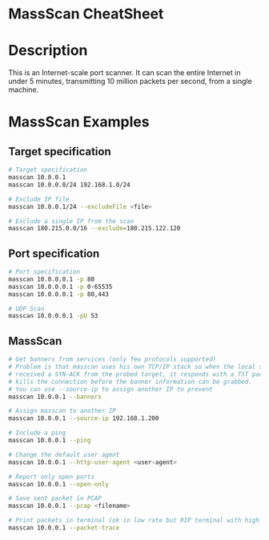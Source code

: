# MassScan CheatSheet

# Description
This is an Internet-scale port scanner. It can scan the entire Internet in under 5 minutes, transmitting 10 million packets per second, from a single machine.

# MassScan Examples
## Target specification
```bash
# Target specification
masscan 10.0.0.1 
masscan 10.0.0.0/24 192.168.1.0/24

# Exclude IP file
masscan 10.0.0.1/24 --excludeFile <file>

# Exclude a single IP from the scan
masscan 180.215.0.0/16 --exclude=180.215.122.120
```

## Port specification 
```bash
# Port specification
masscan 10.0.0.0.1 -p 80
masscan 10.0.0.0.1 -p 0-65535
masscan 10.0.0.0.1 -p 80,443

# UDP Scan
masscan 10.0.0.0.1 -pU 53
```

## MassScan
```bash
# Get banners from services (only few protocols supported)
# Problem is that masscan uses his own TCP/IP stack so when the local system 
# received a SYN-ACK from the probed target, it responds with a TST packet that 
# kills the connection before the banner information can be grabbed.
# You can use --source-ip to assign another IP to prevent
masscan 10.0.0.1 --banners

# Assign masscan to another IP
masscan 10.0.0.1 --source-ip 192.168.1.200

# Include a ping
masscan 10.0.0.1 --ping

# Change the default user agent
masscan 10.0.0.1 --http-user-agent <user-agent>

# Report only open ports
masscan 10.0.0.1 --open-only

# Save sent packet in PCAP
masscan 10.0.0.1 --pcap <filename>

# Print packets in terminal (ok in low rate but RIP terminal with high rates)
masscan 10.0.0.1 --packet-trace
```
